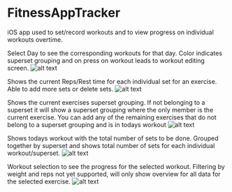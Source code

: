 # FitnessAppTracker
iOS app used to set/record workouts and to view progress on individual workouts overtime.

Select Day to see the corresponding workouts for that day. Color indicates superset grouping and on press on workout leads to workout editing screen.
![alt text](https://github.com/Lwuuuuu/FitnessAppTracker/blob/main/Assets/WorkoutPreview.png?raw=true)

Shows the current Reps/Rest time for each individual set for an exercise. Able to add more sets or delete sets. 
![alt text](https://github.com/Lwuuuuu/FitnessAppTracker/blob/main/Assets/EditScreen.png?raw=true)

Shows the current exercises superset grouping. If not belonging to a superset it will show a superset grouping where the only member is the current exercise. You can add any of the remaining exercises that do not belong to a superset grouping and is in todays workout 
![alt text](https://github.com/Lwuuuuu/FitnessAppTracker/blob/main/Assets/SupersetEdit.png?raw=true)

Shows todays workout with the total number of sets to be done. Grouped together by superset and shows total number of sets for each individual workout/superset.
![alt text](https://github.com/Lwuuuuu/FitnessAppTracker/blob/main/Assets/TodaysWorkout.png?raw=true)

Workout selection to see the progress for the selected workout. Filtering by weight and reps not yet supported, will only show overview for all data for the selected exercise.
![alt text](https://github.com/Lwuuuuu/FitnessAppTracker/blob/main/Assets/WorkoutPicker.png?raw=true)

